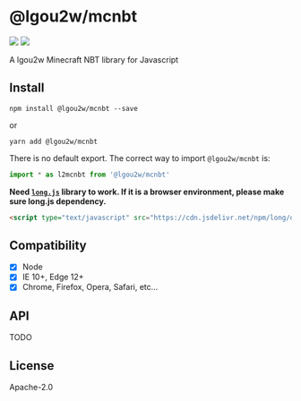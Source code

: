 # @lgou2w/mcnbt

<p>
<a href="https://www.npmjs.com/package/@lgou2w/mcnbt"><img src="https://img.shields.io/npm/v/@lgou2w/mcnbt?logo=npm&style=flat-square" /></a>
<a href="https://github.com/lgou2w/l2mc.js/blob/master/LICENSE"><img src="https://img.shields.io/npm/l/@lgou2w/mcnbt?logo=apache&style=flat-square" /></a>
</p>

A lgou2w Minecraft NBT library for Javascript

## Install

```
npm install @lgou2w/mcnbt --save
```

or

```
yarn add @lgou2w/mcnbt
```

There is no default export. The correct way to import `@lgou2w/mcnbt` is:

```javascript
import * as l2mcnbt from '@lgou2w/mcnbt'
```

**Need [`long.js`](https://github.com/dcodeIO/long.js) library to work. If it is a browser environment, please make sure long.js dependency.**

```html
<script type="text/javascript" src="https://cdn.jsdelivr.net/npm/long/dist/long.js"></script>
```

## Compatibility

- [x] Node
- [x] IE 10+, Edge 12+
- [x] Chrome, Firefox, Opera, Safari, etc...

## API

TODO

## License

Apache-2.0
